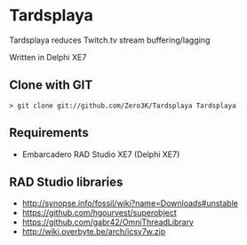 Tardsplaya
=================

Tardsplaya reduces Twitch.tv stream buffering/lagging

Written in Delphi XE7

Clone with GIT
--------------
```
> git clone git://github.com/Zero3K/Tardsplaya Tardsplaya
```

Requirements
--------------
- Embarcadero RAD Studio XE7 (Delphi XE7)

RAD Studio libraries
--------------
- http://synopse.info/fossil/wiki?name=Downloads#unstable
- https://github.com/hgourvest/superobject
- https://github.com/gabr42/OmniThreadLibrary
- http://wiki.overbyte.be/arch/icsv7w.zip
